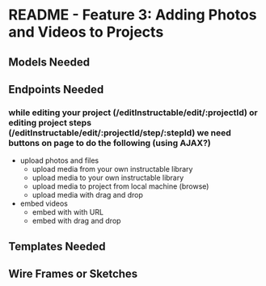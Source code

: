 # README - Feature 3: Adding Photos and Videos to Projects

## Models Needed

## Endpoints Needed

### while editing your project (/editInstructable/edit/:projectId) or editing project steps (/editInstructable/edit/:projectId/step/:stepId) we need buttons on page to do the following (using AJAX?)
* upload photos and files
  * upload media from your own instructable library
  * upload media to your own instructable library
  * upload media to project from local machine (browse)
  * upload media with drag and drop
* embed videos
  * embed with with URL
  * embed with drag and drop

## Templates Needed

## Wire Frames or Sketches

